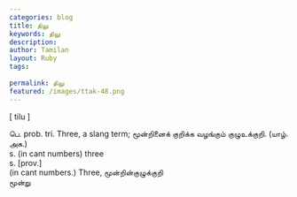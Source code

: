 ```yaml
---
categories: blog
title: திலு
keywords: திலு
description: 
author: Tamilan
layout: Ruby
tags: 
 
permalink: திலு
featured: /images/ttak-48.png
---
```

  
[ tilu ]  
  
பெ. prob. tri. Three, a slang term; மூன்றினைக் குறிக்க வழங்கும் குழுஉக்குறி. (யாழ். அக.)  
s. (in cant numbers) three  
s. [prov.]  
(in cant numbers.) Three, மூன்றின்குழுக்குறி  
மூன்று